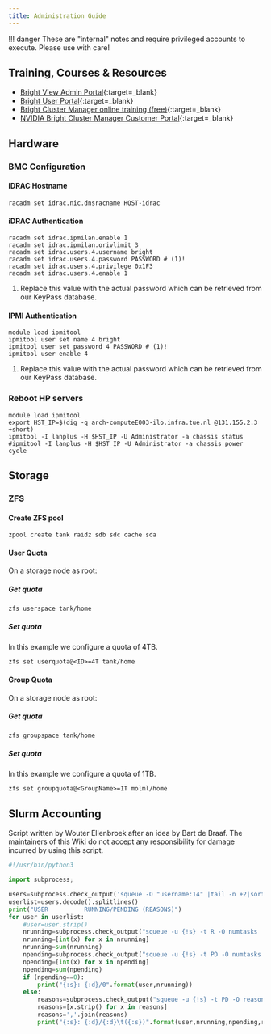 ```yaml
---
title: Administration Guide
---
```


!!! danger
    These are "internal" notes and require privileged accounts to execute. Please use with care!

## Training, Courses & Resources
- [Bright View Admin Portal](https://hpc-cluster.tue.nl/bright-view/){:target=_blank}
- [Bright User Portal](https://hpc-cluster.tue.nl/userportal/){:target=_blank}
- [Bright Cluster Manager online training (free)](https://academy.nvidia.com/en/training-search-wizard/?mySearch=bright%20cluster%20manager){:target=_blank}
- [NVIDIA Bright Cluster Manager Customer Portal](https://customer.brightcomputing.com/){:target=_blank}

## Hardware

### BMC Configuration

#### iDRAC Hostname
```shell
racadm set idrac.nic.dnsracname HOST-idrac
```

#### iDRAC Authentication
```{ .shell .annotate hl_lines="4" }
racadm set idrac.ipmilan.enable 1
racadm set idrac.ipmilan.orivlimit 3
racadm set idrac.users.4.username bright
racadm set idrac.users.4.password PASSWORD # (1)!
racadm set idrac.users.4.privilege 0x1F3
racadm set idrac.users.4.enable 1
```

1. Replace this value with the actual password which can be retrieved from our KeyPass database.

#### IPMI Authentication
```{ .shell .annotate hl_lines="3" }
module load ipmitool
ipmitool user set name 4 bright
ipmitool user set password 4 PASSWORD # (1)!
ipmitool user enable 4
```

1. Replace this value with the actual password which can be retrieved from our KeyPass database.

### Reboot HP servers
```shell
module load ipmitool
export HST_IP=$(dig -q arch-computeE003-ilo.infra.tue.nl @131.155.2.3 +short)
ipmitool -I lanplus -H $HST_IP -U Administrator -a chassis status
#ipmitool -I lanplus -H $HST_IP -U Administrator -a chassis power cycle
```

## Storage

### ZFS

#### Create ZFS pool
```shell
zpool create tank raidz sdb sdc cache sda
```

#### User Quota
On a storage node as root:

##### Get quota
```shell
zfs userspace tank/home
```

#####  Set quota
In this example we configure a quota of 4TB.
```shell
zfs set userquota@<ID>=4T tank/home
```

#### Group Quota
On a storage node as root:

##### Get quota
```shell
zfs groupspace tank/home
```

#####  Set quota
In this example we configure a quota of 1TB.
```shell
zfs set groupquota@<GroupName>=1T molml/home
```

## Slurm Accounting
Script written by Wouter Ellenbroek after an idea by Bart de Braaf. The
maintainers of this Wiki do not accept any responsibility for damage
incurred by using this script.

```python
#!/usr/bin/python3

import subprocess;

users=subprocess.check_output('squeue -O "username:14" |tail -n +2|sort|uniq',shell=True)
userlist=users.decode().splitlines()
print("USER          RUNNING/PENDING (REASONS)")
for user in userlist:
    #user=user.strip()
    nrunning=subprocess.check_output("squeue -u {!s} -t R -O numtasks |tail -n +2".format(user),shell=True).decode().splitlines()
    nrunning=[int(x) for x in nrunning]
    nrunning=sum(nrunning)
    npending=subprocess.check_output("squeue -u {!s} -t PD -O numtasks |tail -n +2".format(user),shell=True).decode().splitlines()
    npending=[int(x) for x in npending]
    npending=sum(npending)
    if (npending==0): 
        print("{:s}: {:d}/0".format(user,nrunning))
    else:
        reasons=subprocess.check_output("squeue -u {!s} -t PD -O reason | tail -n +2 |sort|uniq".format(user),shell=True).decode().splitlines()
        reasons=[x.strip() for x in reasons]
        reasons=','.join(reasons)
        print("{:s}: {:d}/{:d}\t({:s})".format(user,nrunning,npending,reasons))
```
